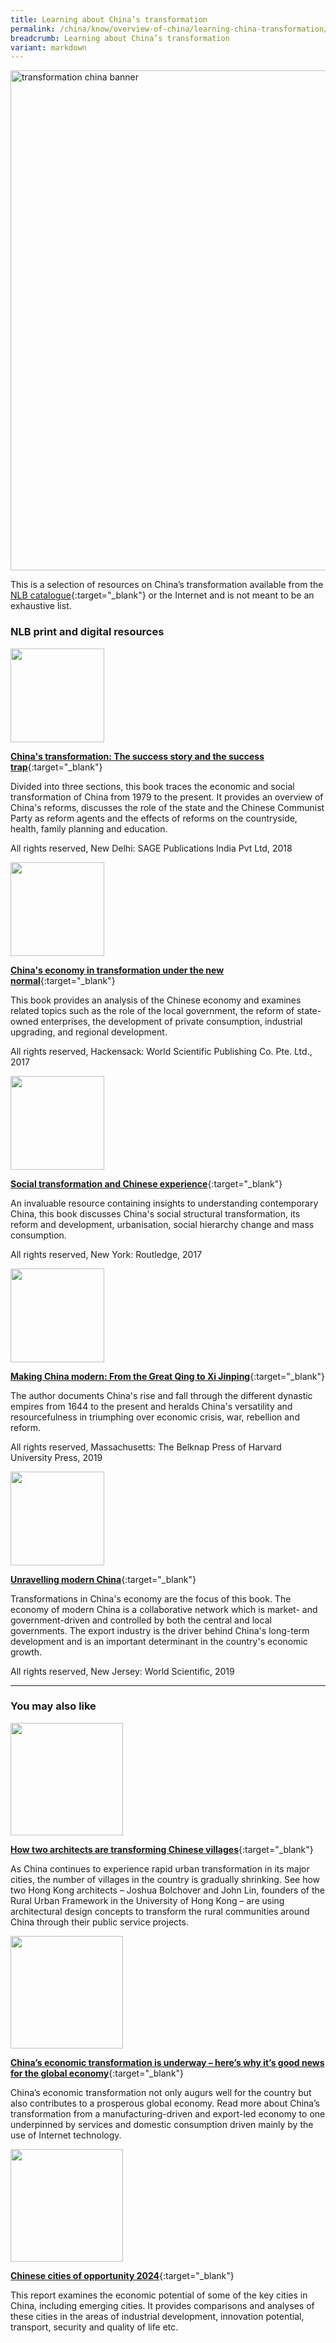 ```yaml
---
title: Learning about China’s transformation
permalink: /china/know/overview-of-china/learning-china-transformation/
breadcrumb: Learning about China’s transformation
variant: markdown
---
```

<img src="\images\china-overview\china-transformation.jpg" alt="transformation china banner" style="width:800px;">

This is a selection of resources on China’s transformation available from the [NLB catalogue](http://catalogue.nlb.gov.sg/){:target="_blank"} or the Internet and is not meant to be an exhaustive list.

### **NLB print and digital resources**

<img src="/images/book-covers/China's transformation.jpg" style="width:150px;">

[**China's transformation: The success story and the success trap**](https://eservice.nlb.gov.sg/item_holding.aspx?bid=203090564){:target="_blank"}

Divided into three sections, this book traces the economic and social transformation of China from 1979 to the present. It provides an overview of China's reforms, discusses the role of the state and the Chinese Communist Party as reform agents and the effects of reforms on the countryside, health, family planning and education.

All rights reserved, New Delhi: SAGE Publications India Pvt Ltd, 2018

<img src="/images/book-covers/China's economy in transformation under the new normal.jpg" style="width:150px;">

[**China's economy in transformation under the new normal**](https://eservice.nlb.gov.sg/item_holding.aspx?bid=202996935){:target="_blank"}

This book provides an analysis of the Chinese economy and examines related topics such as the role of the local government, the reform of state-owned enterprises, the development of private consumption, industrial upgrading, and regional development.

All rights reserved, Hackensack: World Scientific Publishing Co. Pte. Ltd., 2017

<img src="/images/book-covers/Social transformation and Chinese experience.jpg" style="width:150px;">

[**Social transformation and Chinese experience**](https://eservice.nlb.gov.sg/item_holding.aspx?bid=202846434){:target="_blank"}

An invaluable resource containing insights to understanding contemporary China, this book discusses China's social structural transformation, its reform and development, urbanisation, social hierarchy change and mass consumption.

All rights reserved, New York: Routledge, 2017

<img src="/images/book-covers/Making China modern.jpg" style="width:150px;">

[**Making China modern: From the Great Qing to Xi Jinping**](https://eservice.nlb.gov.sg/item_holding.aspx?bid=203799320){:target="_blank"}

The author documents China's rise and fall through the different dynastic empires from 1644 to the present and heralds China's versatility and resourcefulness in triumphing over economic crisis, war, rebellion and reform.

All rights reserved, Massachusetts: The Belknap Press of Harvard University Press, 2019

<img src="/images/book-covers/Unravelling modern China.jpg" style="width:150px;">

[**Unravelling modern China**](https://eservice.nlb.gov.sg/item_holding.aspx?bid=203906755){:target="_blank"}

Transformations in China's economy are the focus of this book. The economy of modern China is a collaborative network which is market- and government-driven and controlled by both the central and local governments. The export industry is the driver behind China's long-term development and is an important determinant in the country's economic growth.

All rights reserved, New Jersey: World Scientific, 2019

---

### **You may also like**

<img src="/images/resources/Article 4.jpg" style="width:180px;">

[**How two architects are transforming Chinese villages**](http://edition.cnn.com/style/article/rural-urban-framework-innovative-design/index.html){:target="_blank"}

As China continues to experience rapid urban transformation in its major cities, the number of villages in the country is gradually shrinking. See how two Hong Kong architects – Joshua Bolchover and John Lin, founders of the Rural Urban Framework in the University of Hong Kong – are using architectural design concepts to transform the rural communities around China through their public service projects.

<img src="/images/resources/Article 3.jpg" style="width:180px;">

[**China’s economic transformation is underway – here’s why it’s good news for the global economy**](https://www.weforum.org/agenda/2016/08/chinas-economic-transformation-is-underway-why-its-good-news-for-the-global-economy){:target="_blank"}

China’s economic transformation not only augurs well for the country but also contributes to a prosperous global economy. Read more about China’s transformation from a manufacturing-driven and export-led economy to one underpinned by services and domestic consumption driven mainly by the use of Internet technology.

<img src="/images/resources/Article 1.jpg" style="width:180px;">

[**Chinese cities of opportunity 2024**](https://www.pwccn.com/en/research-and-insights/chinese-cities-of-opportunities-2024-report.html){:target="_blank"}

This report examines the economic potential of some of the key cities in China, including emerging cities. It provides comparisons and analyses of these cities in the areas of industrial development, innovation potential, transport, security and quality of life etc.

